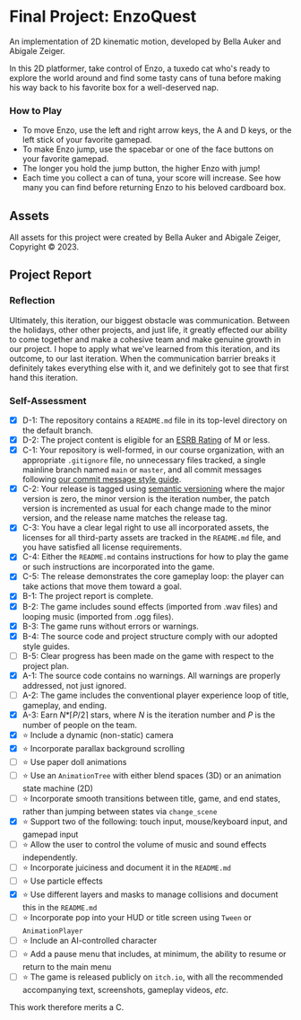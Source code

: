 # Final Project: EnzoQuest
An implementation of 2D kinematic motion, developed by Bella Auker and Abigale Zeiger.

In this 2D platformer, take control of Enzo, a tuxedo cat who's ready to explore the world around and find some tasty cans of tuna before making his way back to his favorite box for a well-deserved nap.

### How to Play

- To move Enzo, use the left and right arrow keys, the A and D keys, or the left stick of your favorite gamepad.
- To make Enzo jump, use the spacebar or one of the face buttons on your favorite gamepad.
- The longer you hold the jump button, the higher Enzo with jump!
- Each time you collect a can of tuna, your score will increase. See how many you can find before returning Enzo to his beloved cardboard box.

## Assets

All assets for this project were created by Bella Auker and Abigale Zeiger, Copyright &copy; 2023.

## Project Report

### Reflection

Ultimately, this iteration, our biggest obstacle was communication. Between the holidays, other
other projects, and just life, it greatly effected our ability to come together and make a cohesive 
team and make genuine growth in our project. I hope to apply what we've learned from this iteration,
and its outcome, to our last iteration. When the communication barrier breaks it definitely takes
everything else with it, and we definitely got to see that first hand this iteration. 


### Self-Assessment

- [X] D-1: The repository contains a <code>README.md</code> file in its top-level directory on the default branch.
- [X] D-2: The project content is eligible for an <a href="https://www.esrb.org/ratings-guide/">ESRB Rating</a> of M or less.
- [X] C-1: Your repository is well-formed, in our course organization, with an appropriate <code>.gitignore</code> file, no unnecessary files tracked, a single mainline branch named <code>main</code> or <code>master</code>, and all commit messages following <a href="https://cbea.ms/git-commit/">our commit message style guide</a>.
- [X] C-2: Your release is tagged using <a href="https://semver.org/">semantic versioning</a> where the major version is zero, the minor version is the iteration number, the patch version is incremented as usual for each change made to the minor version, and the release name matches the release tag.
- [X] C-3: You have a clear legal right to use all incorporated assets, the licenses for all third-party assets are tracked in the <code>README.md</code> file, and you have satisfied all license requirements.
- [X] C-4: Either the <code>README.md</code> contains instructions for how to play the game or such instructions are incorporated into the game.
- [X] C-5: The release demonstrates the core gameplay loop: the player can take actions that move them toward a goal.
- [X] B-1: The project report is complete.
- [X] B-2: The game includes sound effects (imported from .wav files) and looping music (imported from .ogg files).
- [X] B-3: The game runs without errors or warnings.
- [X] B-4: The source code and project structure comply with our adopted style guides.
- [ ] B-5: Clear progress has been made on the game with respect to the project plan.
- [X] A-1: The source code contains no warnings. All warnings are properly addressed, not just ignored.
- [ ] A-2: The game includes the conventional player experience loop of title, gameplay, and ending.
- [X] A-3: Earn <em>N</em>*&lceil;<em>P</em>/2&rceil; stars, where <em>N</em> is the iteration number and <em>P</em> is the number of people on the team.
- [X] ⭐ Include a dynamic (non-static) camera
- [X] ⭐ Incorporate parallax background scrolling
- [ ] ⭐ Use paper doll animations
- [ ] ⭐ Use an <code>AnimationTree</code> with either blend spaces (3D) or an animation state machine (2D)
- [ ] ⭐ Incorporate smooth transitions between title, game, and end states, rather than jumping between states via <code>change_scene</code>
- [X] ⭐ Support two of the following: touch input, mouse/keyboard input, and gamepad input
- [ ] ⭐ Allow the user to control the volume of music and sound effects independently.
- [ ] ⭐ Incorporate juiciness and document it in the <code>README.md</code>
- [ ] ⭐ Use particle effects
- [X] ⭐ Use different layers and masks to manage collisions and document this in the <code>README.md</code>
- [ ] ⭐ Incorporate pop into your HUD or title screen using <code>Tween</code> or <code>AnimationPlayer</code>
- [ ] ⭐ Include an AI-controlled character
- [ ] ⭐ Add a pause menu that includes, at minimum, the ability to resume or return to the main menu
- [ ] ⭐ The game is released publicly on <code>itch.io</code>, with all the recommended accompanying text, screenshots, gameplay videos, <i>etc.</i>

This work therefore merits a C.
